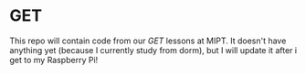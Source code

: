 # GET

This repo will contain code from our _GET_ lessons at MIPT. It doesn't have anything yet (because I currently study from dorm), but I will update it after i get to my Raspberry Pi!

